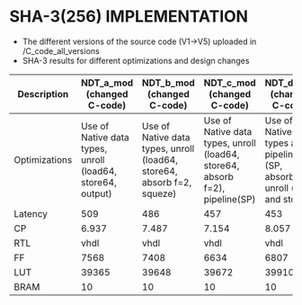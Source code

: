 # SHA-3(256) IMPLEMENTATION
* The different versions of the source code (V1->V5) uploaded in /C_code_all_versions
* SHA-3 results for different optimizations and design changes

|Description  |  NDT_a_mod (changed C-code) | NDT_b_mod (changed C-code) | NDT_c_mod (changed C-code) | NDT_d_mod (changed C-code) | No optimization|NDT_Modified Code Area Optimization|SepFunc|SepFunc_partial|SepFunc_partial_NDT_c_mod|SepFunc_NDT_c_mod|SepFunc_optm(C code v6.0)|
|-------------|-----------------|---------------|---------------|---------------|-----------------|--------------|---------------|---------------|-----------------|--------------|--------------|
|Optimizations|Use of Native data types, unroll (load64, store64, output)|Use of Native data types, unroll (load64, store64, absorb f=2, squeze)|Use of Native data types, unroll (load64, store64, absorb f=2), pipeline(SP)|Use of Native Data types and pipeline (SP, absorb), unroll (load and store)|no optimization|Same as NDT_c_mod|Seprate Function for KeccakStatePermute (No directives)|Partial function for KeccakStatePermution (No directives)|directives of NDT_c_mod|directives of NDT_c_mod|No directives|
| Latency     | 509             | 486           |457            |453            |   2343          |492     |2032            |904            |   469      |1477    |3839|
| CP          | 6.937           | 7.487         |7.154          | 8.057         |   4.996         |7.514   |9.743           |6.352          |   6.352    |8.856   |8.704|
| RTL         | vhdl            | vhdl          | vhdl          | vhdl          |    vhdl         |vhdl    |vhdl            |vhdl           |   vhdl     |vhdl    |vhdl|
| FF          |7568             | 7408          | 6634          | 6807          |    7529         |6638    |11855           |6865           |   6634     |13388   |2443|
| LUT         | 39365           | 39648         | 39672         | 39910         |    21234        |21694   |16484           |19563          |   19731    |16341   |11066|
| BRAM        | 10              | 10            |  10           | 10            | 3               |10      |18              |18             |   10       |18      |18|
